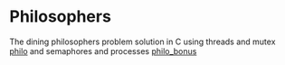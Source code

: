 # Philosophers
The dining philosophers problem solution in C using threads and mutex [philo](https://github.com/MT-jlem/Philosophers/tree/master/philo) and semaphores and processes [philo_bonus](https://github.com/MT-jlem/Philosophers/tree/master/philo_bonus)
